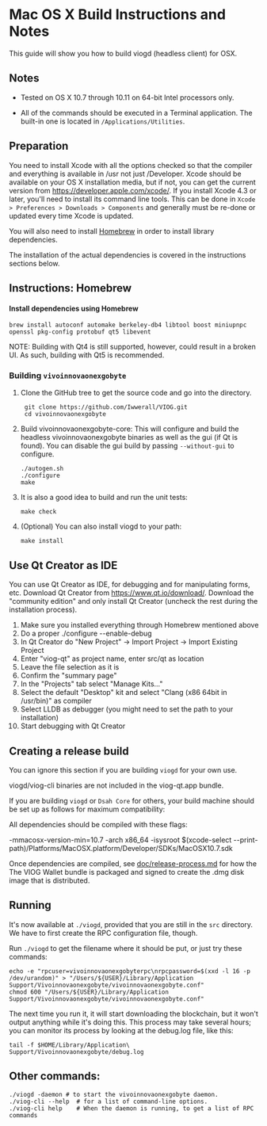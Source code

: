 Mac OS X Build Instructions and Notes
====================================
This guide will show you how to build viogd (headless client) for OSX.

Notes
-----

* Tested on OS X 10.7 through 10.11 on 64-bit Intel processors only.

* All of the commands should be executed in a Terminal application. The
built-in one is located in `/Applications/Utilities`.

Preparation
-----------

You need to install Xcode with all the options checked so that the compiler
and everything is available in /usr not just /Developer. Xcode should be
available on your OS X installation media, but if not, you can get the
current version from https://developer.apple.com/xcode/. If you install
Xcode 4.3 or later, you'll need to install its command line tools. This can
be done in `Xcode > Preferences > Downloads > Components` and generally must
be re-done or updated every time Xcode is updated.

You will also need to install [Homebrew](http://brew.sh) in order to install library
dependencies.

The installation of the actual dependencies is covered in the instructions
sections below.

Instructions: Homebrew
----------------------

#### Install dependencies using Homebrew

    brew install autoconf automake berkeley-db4 libtool boost miniupnpc openssl pkg-config protobuf qt5 libevent

NOTE: Building with Qt4 is still supported, however, could result in a broken UI. As such, building with Qt5 is recommended.

### Building `vivoinnovaonexgobyte`

1. Clone the GitHub tree to get the source code and go into the directory.

        git clone https://github.com/Iwwerall/VIOG.git
        cd vivoinnovaonexgobyte

2.  Build vivoinnovaonexgobyte-core:
    This will configure and build the headless vivoinnovaonexgobyte binaries as well as the gui (if Qt is found).
    You can disable the gui build by passing `--without-gui` to configure.

        ./autogen.sh
        ./configure
        make

3.  It is also a good idea to build and run the unit tests:

        make check

4.  (Optional) You can also install viogd to your path:

        make install

Use Qt Creator as IDE
------------------------
You can use Qt Creator as IDE, for debugging and for manipulating forms, etc.
Download Qt Creator from https://www.qt.io/download/. Download the "community edition" and only install Qt Creator (uncheck the rest during the installation process).

1. Make sure you installed everything through Homebrew mentioned above
2. Do a proper ./configure --enable-debug
3. In Qt Creator do "New Project" -> Import Project -> Import Existing Project
4. Enter "viog-qt" as project name, enter src/qt as location
5. Leave the file selection as it is
6. Confirm the "summary page"
7. In the "Projects" tab select "Manage Kits..."
8. Select the default "Desktop" kit and select "Clang (x86 64bit in /usr/bin)" as compiler
9. Select LLDB as debugger (you might need to set the path to your installation)
10. Start debugging with Qt Creator

Creating a release build
------------------------
You can ignore this section if you are building `viogd` for your own use.

viogd/viog-cli binaries are not included in the viog-qt.app bundle.

If you are building `viogd` or `Dsah Core` for others, your build machine should be set up
as follows for maximum compatibility:

All dependencies should be compiled with these flags:

 -mmacosx-version-min=10.7
 -arch x86_64
 -isysroot $(xcode-select --print-path)/Platforms/MacOSX.platform/Developer/SDKs/MacOSX10.7.sdk

Once dependencies are compiled, see [doc/release-process.md](release-process.md) for how the The VIOG Wallet
bundle is packaged and signed to create the .dmg disk image that is distributed.

Running
-------

It's now available at `./viogd`, provided that you are still in the `src`
directory. We have to first create the RPC configuration file, though.

Run `./viogd` to get the filename where it should be put, or just try these
commands:

    echo -e "rpcuser=vivoinnovaonexgobyterpc\nrpcpassword=$(xxd -l 16 -p /dev/urandom)" > "/Users/${USER}/Library/Application Support/Vivoinnovaonexgobyte/vivoinnovaonexgobyte.conf"
    chmod 600 "/Users/${USER}/Library/Application Support/Vivoinnovaonexgobyte/vivoinnovaonexgobyte.conf"

The next time you run it, it will start downloading the blockchain, but it won't
output anything while it's doing this. This process may take several hours;
you can monitor its process by looking at the debug.log file, like this:

    tail -f $HOME/Library/Application\ Support/Vivoinnovaonexgobyte/debug.log

Other commands:
-------

    ./viogd -daemon # to start the vivoinnovaonexgobyte daemon.
    ./viog-cli --help  # for a list of command-line options.
    ./viog-cli help    # When the daemon is running, to get a list of RPC commands
